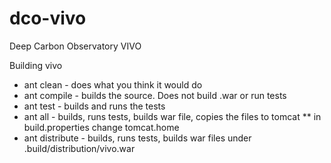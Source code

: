 dco-vivo
========

Deep Carbon Observatory VIVO

Building vivo
* ant clean - does what you think it would do
* ant compile - builds the source. Does not build .war or run tests
* ant test - builds and runs the tests
* ant all - builds, runs tests, builds war file, copies the files to tomcat
** in build.properties change tomcat.home
* ant distribute - builds, runs tests, builds war files under .build/distribution/vivo.war
